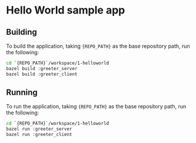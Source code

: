 # Hello World sample app

## Building
To build the application, taking `{REPO_PATH}` as the base repository path, run the following:

```bash
cd `{REPO_PATH}`/workspace/1-helloworld
bazel build :greeter_server
bazel build :greeter_client
```

## Running
To run the application, taking `{REPO_PATH}` as the base repository path, run the following:

```bash
cd `{REPO_PATH}`/workspace/1-helloworld
bazel run :greeter_server
bazel run :greeter_client
```
